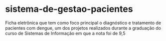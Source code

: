 # sistema-de-gestao-pacientes

Ficha eletrônica que tem como foco principal o diagnóstico e tratamento de pacientes com dengue, um dos projetos realizados durante a graduação do curso de Sistemas de Informação em que a nota foi de 9,5
